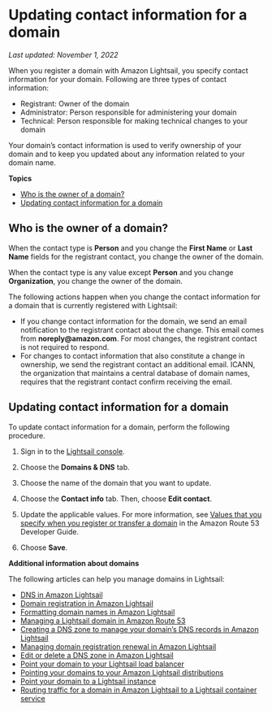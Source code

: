# Updating contact information for a domain<a name="amazon-lightsail-domain-update-contacts"></a>

 *Last updated: November 1, 2022* 

When you register a domain with Amazon Lightsail, you specify contact information for your domain\. Following are three types of contact information:
+ Registrant: Owner of the domain
+ Administrator: Person responsible for administering your domain
+ Technical: Person responsible for making technical changes to your domain

Your domain’s contact information is used to verify ownership of your domain and to keep you updated about any information related to your domain name\.

**Topics**
+ [Who is the owner of a domain?](#who-is-domain-owner)
+ [Updating contact information for a domain](#update-contacts-update-domain-contact-info)

## Who is the owner of a domain?<a name="who-is-domain-owner"></a>

When the contact type is **Person** and you change the **First Name** or **Last Name** fields for the registrant contact, you change the owner of the domain\.

When the contact type is any value except **Person** and you change **Organization**, you change the owner of the domain\.

The following actions happen when you change the contact information for a domain that is currently registered with Lightsail:
+ If you change contact information for the domain, we send an email notification to the registrant contact about the change\. This email comes from **noreply@amazon\.com**\. For most changes, the registrant contact is not required to respond\.
+ For changes to contact information that also constitute a change in ownership, we send the registrant contact an additional email\. ICANN, the organization that maintains a central database of domain names, requires that the registrant contact confirm receiving the email\.

## Updating contact information for a domain<a name="update-contacts-update-domain-contact-info"></a>

To update contact information for a domain, perform the following procedure\.

1. Sign in to the [Lightsail console](https://lightsail.aws.amazon.com/)\.

1. Choose the **Domains & DNS** tab\.

1. Choose the name of the domain that you want to update\.

1. Choose the **Contact info** tab\. Then, choose **Edit contact**\.

1. Update the applicable values\. For more information, see [Values that you specify when you register or transfer a domain](https://docs.aws.amazon.com/Route53/latest/DeveloperGuide/domain-register-values-specify.html) in the Amazon Route 53 Developer Guide\.

1. Choose **Save**\.

**Additional information about domains**

The following articles can help you manage domains in Lightsail:
+ [DNS in Amazon Lightsail](understanding-dns-in-amazon-lightsail.md)
+ [Domain registration in Amazon Lightsail](amazon-lightsail-domain-registration.md)
+ [Formatting domain names in Amazon Lightsail](amazon-lightsail-domain-name-format.md)
+ [Managing a Lightsail domain in Amazon Route 53](amazon-lightsail-manage-domain-advanced.md)
+ [Creating a DNS zone to manage your domain’s DNS records in Amazon Lightsail](lightsail-how-to-create-dns-entry.md)
+ [Managing domain registration renewal in Amazon Lightsail](amazon-lightsail-domain-manage-auto-renew.md)
+ [Edit or delete a DNS zone in Amazon Lightsail](amazon-lightsail-edit-or-delete-a-dns-zone.md)
+ [Point your domain to your Lightsail load balancer](add-alias-record-for-lightsail-load-balancer.md)
+ [Pointing your domains to your Amazon Lightsail distributions](amazon-lightsail-point-domain-to-distribution.md)
+ [Point your domain to a Lightsail instance](amazon-lightsail-routing-to-instance.md)
+ [Routing traffic for a domain in Amazon Lightsail to a Lightsail container service](amazon-lightsail-point-domain-to-container-service.md)